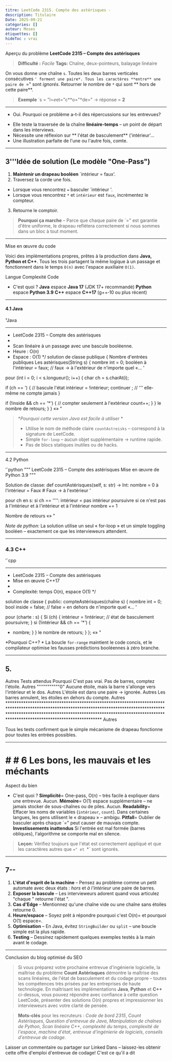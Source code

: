 ```yaml
---
titre: LeetCode 2315. Compte des astérisques -
description: Titulaire
Date: 2025-09-21
catégories: []
auteur: Moses
étiquettes: []
hideToc : vrai
---
```

Aperçu du problème
**LeetCode 2315 – Compte des astérisques**
> **Difficulté :** *Facile*
> **Tags:** Chaîne, deux-pointeurs, balayage linéaire

On vous donne une chaîne `s`. Toutes les deux barres verticales consécutives `' forment une paire*.
Tous les caractères **entre** une paire de `=" sont *ignorés*.
Retourner le nombre de `*` qui sont ** hors de cette paire**.

> **Exemple**
> `s = "l=*e*et="c**o="*de=" → réponse = **2**

---

- Oui. Pourquoi ce problème a-t-il des répercussions sur les entrevues?

* Elle teste la traversée de la chaîne **linéaire-temps** – un point de départ dans les interviews.
* Nécessite une réflexion sur ** l'état de basculement** ('intérieur'...
* Une illustration parfaite de l'une ou l'autre fois, comte.

---

## 3'''Idée de solution (Le modèle "One-Pass")

1. **Maintenir un drapeau booléen** `intérieur = faux'.
2. Traversez la corde une fois.
* Lorsque vous rencontrez `=` basculer `intérieur '.
* Lorsque vous rencontrez `*` et `intérieur` est `faux`, incrémentez le compteur.
3. Retourne le comptoir.

> **Pourquoi ça marche** – Parce que chaque paire de `=" est garantie d'être uniforme, le drapeau reflétera correctement si nous sommes dans un bloc à tout moment.

---

Mise en œuvre du code

Voici des implémentations propres, prêtes à la production dans **Java, Python et C++**.
Tous les trois partagent la même logique à un passage et fonctionnent dans le temps `O(n)` avec l'espace auxiliaire `O(1)`.

Langue Complexité Code
- C'est quoi ?
**Java** espace **Java 17** (JDK 17+ recommandé)
**Python** espace **Python 3.9**
**C++** espace **C++17** (g++‐10 ou plus récent)

---

#### 4.1 Java

"Java
***
* LeetCode 2315 – Compte des astérisques
*
* Scan linéaire à un passage avec une bascule booléenne.
* Heure : O(n)
* Espace : O(1)
*/
solution de classe publique {
Nombre d'entrées publiques Les astérisques(String s) {
nombre int = 0;
booléen à l'intérieur = faux; // faux → à l'extérieur de n'importe quel «... '

pour (int i = 0; i < s.longueur(); i++) {
char ch = s.charAt(i);

if (ch == ') { // bascule l'état
intérieur = !intérieur;
continuer ; // ''' elle-même ne compte jamais
}

if (!inside && ch == '*') { // compter seulement à l'extérieur
count++;
}
}
le nombre de retours;
}
}
«» "

> **Pourquoi cette version Java est facile à utiliser* *
> * Utilise le nom de méthode claire `countAstreisks` – correspond à la signature de LeetCode.
> * Simple `for‐loop` – aucun objet supplémentaire → runtime rapide.
> * Pas de blocs statiques inutiles ou de hacks.

---

4.2 Python

'`python
"""
LeetCode 2315 – Compte des astérisques
Mise en œuvre de Python 3.9
"""

Solution de classe:
def countAstérisques(self, s: str) -> Int:
nombre = 0
à l'intérieur = Faux # Faux → à l'extérieur '

pour ch en s:
si ch == '''':
intérieur = pas intérieur
poursuivre
si ce n'est pas à l'intérieur et à l'intérieur et à l'intérieur
nombre += 1

Nombre de retours
«» "

*Note de python:*
La solution utilise un seul « for-loop » et un simple toggling booléen – exactement ce que les intervieweurs attendent.

---

### 4.3 C++

'`cpp
***
* LeetCode 2315 – Compte des astérisques
* Mise en œuvre C++17
*
* Complexité: temps O(n), espace O(1)
*/

solution de classe {
public:
compteAstérisques(chaîne s) {
nombre int = 0;
bool inside = false; // false = en dehors de n'importe quel «... '

pour (charte : s) {
Si (ch) {
intérieur = !intérieur; // état de basculement
poursuivre;
}
si (!intérieur && ch == '*') {
+ nombre;
}
}
le nombre de retours;
}
};
«» "

*Pourquoi C++? *
La boucle `for-range` maintient le code concis, et le compilateur optimise les fausses prédictions booléennes à zéro branche.

---

## 5.

Autres Tests attendus Pourquoi
C'est pas vrai.
Pas de barres, comptez l'étoile. Autres
"""""""""""0" Aucune étoile, mais la barre s'allonge vers l'intérieur et le dos. Autres
L'étoile est dans une paire → ignorée. Autres
Les barres annulent, les étoiles en dehors du compte. Autres
**************************************************************************************************************************************************************************************************************************************************************** Autres

Tous les tests confirment que le simple mécanisme de drapeau fonctionne pour toutes les entrées possibles.

---

# # # 6 Les bons, les mauvais et les méchants

Aspect du bien
- C'est quoi ?
**Simplicité**= One-pass, O(n) – très facile à expliquer dans une entrevue. Aucun.
**Mémoire**= O(1) espace supplémentaire – ne jamais stocker de sous-chaînes ou de piles. Aucun.
**Readability**= Effacer les noms de variables (`intérieur`, `count`). Dans certaines langues, les gens utilisent le « drapeau » – ambigu.
**Pitfall**= Oublier de basculer après chaque `=" peut causer de mauvais compte.
**Investissements inattendus** Si l'entrée est mal formée (barres obliques), l'algorithme se comporte mal en silence.

> **Leçon:** Vérifiez toujours que l'état est correctement appliqué et que les caractères autres que `=" et `*` sont ignorés.

---

## 7--

1. **L'état d'esprit de la machine** – Pensez au problème comme un petit automate avec deux états : *hors* et *à l'intérieur* une paire de barres.
2. **Exposer la bascule** – Les intervieweurs adorent quand vous articulez "chaque " retourne l'état ".
3. **Cas d'Edge** – Mentionnez qu'une chaîne vide ou une chaîne sans étoiles retourne 0.
4. **Heure/espace** – Soyez prêt à répondre pourquoi c'est O(n)= et pourquoi O(1) espace=.
5. **Optimisation** – En Java, évitez `StringBuilder` ou `split` – une boucle simple est la plus rapide.
6. **Testing** – Dessinez rapidement quelques exemples testés à la main avant le codage.

---

Conclusion du blog optimisé du SEO

> Si vous préparez votre prochaine entrevue d'ingénierie logicielle, la maîtrise du problème **Count Astérisques** démontre la maîtrise des scans linéaires, de l'état de basculement et du codage propre – toutes les compétences très prisées par les entreprises de haute technologie.
> En maîtrisant les implémentations **Java**, **Python** et **C++** ci-dessus, vous pouvez répondre avec confiance à cette question LeetCode, présenter des solutions O(n) propres et impressionner les intervieweurs avec votre clarté de pensée.

> **Mots-clés** pour les recruteurs : *Code de bord 2315*, *Count Astérisques*, *Question d'entrevue de Java*, *Manipulation de chaînes de Python*, *Scan linéaire C++*, *complexité du temps*, *complexité de l'espace*, *machine d'état*, *entrevue d'ingénierie de logiciels*, *conseils d'entrevue de codage*.

Laisser un commentaire ou partager sur Linked Dans – laissez-les obtenir cette offre d'emploi d'entrevue de codage! C'est ce qu'il a dit